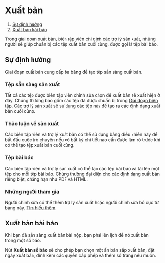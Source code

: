 # Xuất bản
1. [Sự định hướng](production#orientation)
1. [Xuất bản bài báo](production#publish)

Trong giai đoạn xuất bản, biên tập viên chỉ định các trợ lý sản xuất, những người sẽ giúp chuẩn bị các tệp xuất bản cuối cùng, được gọi là tệp bài báo.

## <a name="orientation"></a>Sự định hướng

Giai đoạn xuất bản cung cấp ba bảng để tạo tệp sẵn sàng xuất bản.

### <a name="production-ready"></a>Tệp sẵn sàng sản xuất

Tất cả các tệp được biên tập viên chỉnh sửa chọn để xuất bản sẽ xuất hiện ở đây. Chúng thường bao gồm các tệp đã được chuẩn bị trong [Giai đoạn biên tập](copyediting). Các trợ lý sản xuất sẽ sử dụng các tệp này để tạo ra các định dạng xuất bản cuối cùng.

### <a name="production-discussions"></a>Thảo luận về sản xuất

Các biên tập viên và trợ lý xuất bản có thể sử dụng bảng điều khiển này để bắt đầu cuộc trò chuyện nếu có bất kỳ chi tiết nào cần được làm rõ trước khi có thể tạo tệp xuất bản cuối cùng.

### <a name="publication-formats"></a>Tệp bài báo

Các biên tập viên và trợ lý sản xuất có thể tạo các tệp bài báo và tải lên một tệp cho mỗi tệp bài báo. Chúng thường đại diện cho các định dạng xuất bản riêng biệt, chẳng hạn như PDF và HTML.

### <a name="participants"></a>Những người tham gia

Người chỉnh sửa có thể thêm trợ lý sản xuất hoặc người chỉnh sửa bố cục từ bảng này. [Tìm hiểu thêm](../editorial-workflow#participants).

## <a name="publish"></a>Xuất bản bài báo

Khi bạn đã sẵn sàng xuất bản bài nộp, bạn phải lên lịch để nó xuất bản trong một số báo.

Nút **Xuất bản số báo** sẽ cho phép bạn chọn một ấn bản sắp xuất bản, đặt ngày xuất bản, đính kèm các quyền cấp phép và thêm số trang nếu muốn.